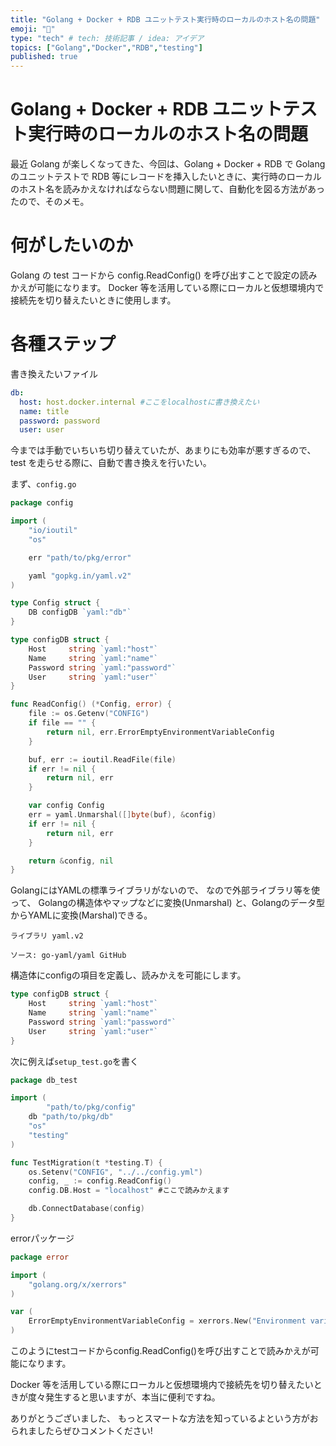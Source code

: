 ```yaml
---
title: "Golang + Docker + RDB ユニットテスト実行時のローカルのホスト名の問題"
emoji: "💨"
type: "tech" # tech: 技術記事 / idea: アイデア
topics: ["Golang","Docker","RDB","testing"]
published: true
---
```


# Golang + Docker + RDB ユニットテスト実行時のローカルのホスト名の問題

最近 Golang が楽しくなってきた、今回は、Golang + Docker + RDB で Golangのユニットテストで RDB 等にレコードを挿入したいときに、実行時のローカルのホスト名を読みかえなければならない問題に関して、自動化を図る方法があったので、そのメモ。

# 何がしたいのか
Golang の test コードから config.ReadConfig() を呼び出すことで設定の読みかえが可能になります。
Docker 等を活用している際にローカルと仮想環境内で接続先を切り替えたいときに使用します。

# 各種ステップ

書き換えたいファイル

```yaml:config.yml
db:
  host: host.docker.internal #ここをlocalhostに書き換えたい
  name: title
  password: password
  user: user
```

今までは手動でいちいち切り替えていたが、あまりにも効率が悪すぎるので、test を走らせる際に、自動で書き換えを行いたい。

まず、`config.go`

```go:config.go
package config

import (
	"io/ioutil"
	"os"

	err "path/to/pkg/error"

	yaml "gopkg.in/yaml.v2"
)

type Config struct {
	DB configDB `yaml:"db"`
}

type configDB struct {
	Host     string `yaml:"host"`
	Name     string `yaml:"name"`
	Password string `yaml:"password"`
	User     string `yaml:"user"`
}

func ReadConfig() (*Config, error) {
	file := os.Getenv("CONFIG")
	if file == "" {
		return nil, err.ErrorEmptyEnvironmentVariableConfig
	}

	buf, err := ioutil.ReadFile(file)
	if err != nil {
		return nil, err
	}

	var config Config
	err = yaml.Unmarshal([]byte(buf), &config)
	if err != nil {
		return nil, err
	}

	return &config, nil
}

```

GolangにはYAMLの標準ライブラリがないので、
なので外部ライブラリ等を使って、
Golangの構造体やマップなどに変換(Unmarshal) と、Golangのデータ型からYAMLに変換(Marshal)できる。

```
ライブラリ yaml.v2

ソース: go-yaml/yaml GitHub
```

構造体にconfigの項目を定義し、読みかえを可能にします。

```go
type configDB struct {
	Host     string `yaml:"host"`
	Name     string `yaml:"name"`
	Password string `yaml:"password"`
	User     string `yaml:"user"`
}
```

次に例えば`setup_test.go`を書く

```go
package db_test

import (
        "path/to/pkg/config"
	db "path/to/pkg/db"
	"os"
	"testing"
)

func TestMigration(t *testing.T) {
	os.Setenv("CONFIG", "../../config.yml")
	config, _ := config.ReadConfig()
	config.DB.Host = "localhost" #ここで読みかえます

	db.ConnectDatabase(config)
}
```

errorパッケージ

```go:error.go
package error

import (
	"golang.org/x/xerrors"
)

var (
	ErrorEmptyEnvironmentVariableConfig = xerrors.New("Environment variable CONFIG is empty.")
)
```

このようにtestコードからconfig.ReadConfig()を呼び出すことで読みかえが可能になります。

Docker 等を活用している際にローカルと仮想環境内で接続先を切り替えたいときが度々発生すると思いますが、本当に便利ですね。

ありがとうございました、
もっとスマートな方法を知っているよという方がおられましたらぜひコメントください!


